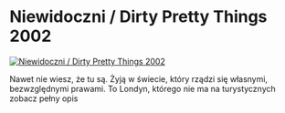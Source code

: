 Niewidoczni / Dirty Pretty Things 2002 
=============
[![Niewidoczni / Dirty Pretty Things 2002 ](http://vidos.pl/images/player.gif)](http://vidos.pl/niewidoczni-dirty-pretty-things-2002)

 Nawet nie wiesz, że tu są. Żyją w świecie, który rządzi się własnymi, bezwzględnymi prawami. To Londyn, którego nie ma na turystycznych zobacz pełny opis
